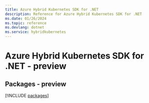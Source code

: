 ```yaml
---
title: Azure Hybrid Kubernetes SDK for .NET
description: Reference for Azure Hybrid Kubernetes SDK for .NET
ms.date: 01/26/2024
ms.topic: reference
ms.devlang: dotnet
ms.service: hybridkubernetes
---
```

# Azure Hybrid Kubernetes SDK for .NET - preview
## Packages - preview
[!INCLUDE [packages](hybrid-kubernetes-index.md)]